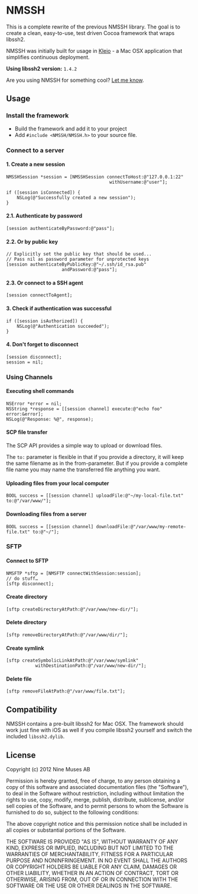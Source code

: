 # NMSSH

This is a complete rewrite of the previous NMSSH library. The goal is to
create a clean, easy-to-use, test driven Cocoa framework that wraps libssh2.

NMSSH was initially built for usage in [Kleio](http://9muses.se/kleio) - a Mac OSX application that simplifies continuous deployment.

**Using libssh2 version:** `1.4.2`

Are you using NMSSH for something cool? [Let me know](http://twitter.com/Lejdborg).

## Usage

### Install the framework

* Build the framework and add it to your project
* Add `#include <NMSSH/NMSSH.h>` to your source file.

### Connect to a server

#### 1. Create a new session

    NMSSHSession *session = [NMSSHSession connectToHost:@"127.0.0.1:22"
                                           withUsername:@"user"];

    if ([session isConnected]) {
        NSLog(@"Successfully created a new session");
    }

#### 2.1. Authenticate by password

    [session authenticateByPassword:@"pass"];

#### 2.2. Or by public key

    // Explicitly set the public key that should be used...
    // Pass nil as password parameter for unprotected keys
    [session authenticateByPublicKey:@"~/.ssh/id_rsa.pub"
                         andPassword:@"pass"];

#### 2.3. Or connect to a SSH agent

    [session connectToAgent];

#### 3. Check if authentication was successful

    if ([session isAuthorized]) {
        NSLog(@"Authentication succeeded");
    }

#### 4. Don't forget to disconnect

    [session disconnect];
    session = nil;

### Using Channels

#### Executing shell commands

    NSError *error = nil;
    NSString *response = [[session channel] execute:@"echo foo" error:&error];
    NSLog(@"Response: %@", response);

#### SCP file transfer

The SCP API provides a simple way to upload or download files.

The `to:` parameter is flexible in that if you provide a directory, it will keep the same filename as in the from-parameter. But if you provide a complete file name you may name the transferred file anything you want.

#### Uploading files from your local computer

    BOOL success = [[session channel] uploadFile:@"~/my-local-file.txt" to:@"/var/www/"];

#### Downloading files from a server

    BOOL success = [[session channel] downloadFile:@"/var/www/my-remote-file.txt" to:@"~/"];

### SFTP

#### Connect to SFTP

    NMSFTP *sftp = [NMSFTP connectWithSession:session];
    // do stuff…
    [sftp disconnect];

#### Create directory

    [sftp createDirectoryAtPath:@"/var/www/new-dir/"];

#### Delete directory

    [sftp removeDirectoryAtPath:@"/var/www/dir/"];

#### Create symlink

    [sftp createSymbolicLinkAtPath:@"/var/www/symlink"
               withDestinationPath:@"/var/www/new-dir/"];

#### Delete file

    [sftp removeFileAtPath:@"/var/www/file.txt"];

## Compatibility

NMSSH contains a pre-built libssh2 for Mac OSX. The framework should work just fine with iOS as well if you compile libssh2 yourself and switch the included `libssh2.dylib`.

## License

Copyright (c) 2012 Nine Muses AB

Permission is hereby granted, free of charge, to any person obtaining a copy of this software and associated documentation files (the "Software"), to deal in the Software without restriction, including without limitation the rights to use, copy, modify, merge, publish, distribute, sublicense, and/or sell copies of the Software, and to permit persons to whom the Software is furnished to do so, subject to the following conditions:

The above copyright notice and this permission notice shall be included in all copies or substantial portions of the Software.

THE SOFTWARE IS PROVIDED "AS IS", WITHOUT WARRANTY OF ANY KIND, EXPRESS OR IMPLIED, INCLUDING BUT NOT LIMITED TO THE WARRANTIES OF MERCHANTABILITY, FITNESS FOR A PARTICULAR PURPOSE AND NONINFRINGEMENT. IN NO EVENT SHALL THE AUTHORS OR COPYRIGHT HOLDERS BE LIABLE FOR ANY CLAIM, DAMAGES OR OTHER LIABILITY, WHETHER IN AN ACTION OF CONTRACT, TORT OR OTHERWISE, ARISING FROM, OUT OF OR IN CONNECTION WITH THE SOFTWARE OR THE USE OR OTHER DEALINGS IN THE SOFTWARE.
